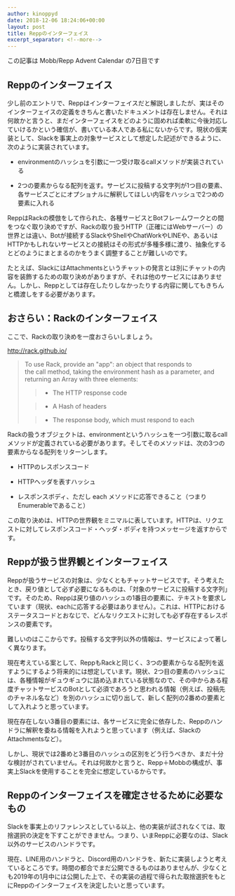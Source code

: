 ```yaml
---
author: kinoppyd
date: 2018-12-06 18:24:06+00:00
layout: post
title: Reppのインターフェイス
excerpt_separator: <!--more-->
---
```


この記事は Mobb/Repp Advent Calendar の7日目です





## Reppのインターフェイス


少し前のエントリで、Reppはインターフェイスだと解説しましたが、実はそのインターフェイスの定義をきちんと書いたドキュメントは存在しません。それは何故かと言うと、まだインターフェイスをどのように固めれば柔軟に今後対応していけるかという確信が、書いている本人である私にないからです。現状の仮実装として、Slackを事実上の対象サービスとして想定した記述ができるように、次のように実装されています。



 	
  * environmentのハッシュを引数に一つ受け取るcallメソッドが実装されている

 	
  * 2つの要素からなる配列を返す。サービスに投稿する文字列が1つ目の要素、各サービスごとにオプショナルに解釈してほしい内容をハッシュで2つめの要素に入れる


ReppはRackの模倣をして作られた、各種サービスとBotフレームワークとの間をつなぐ取り決めですが、Rackの取り扱うHTTP（正確にはWebサーバー）の世界とは違い、Botが接続するSlackやShellやChatWorkやLINEや、あるいはHTTPかもしれないサービスとの接続はその形式が多種多様に渡り、抽象化するとどのようにまとまるのかをうまく調整することが難しいのです。

たとえば、SlackにはAttachmentsというチャットの発言とは別にチャットの内容を装飾するための取り決めがありますが、それは他のサービスにはありません。しかし、Reppとしては存在したりしなかったりする内容に関してもきちんと橋渡しをする必要があります。

<!--more-->

## おさらい：Rackのインターフェイス


ここで、Rackの取り決めを一度おさらいしましょう。

http://rack.github.io/


<blockquote>To use Rack, provide an "app": an object that responds to the call method, taking the environment hash as a parameter, and returning an Array with three elements:

> 
> 
 	
>   * The HTTP response code
> 
 	
>   * A Hash of headers
> 
 	
>   * The response body, which must respond to each
> 

</blockquote>


Rackの扱うオブジェクトは、environmentというハッシュを一つ引数に取るcallメソッドが定義されている必要があります。そしてそのメソッドは、次の3つの要素からなる配列をリターンします。



 	
  * HTTPのレスポンスコード

 	
  * HTTPヘッダを表すハッシュ

 	
  * レスポンスボディ、ただし each メソッドに応答できること（つまりEnumerableであること）


この取り決めは、HTTPの世界観をミニマルに表しています。HTTPは、リクエストに対してレスポンスコード・ヘッダ・ボディを持つメッセージを返すからです。


## Reppが扱う世界観とインターフェイス


Reppが扱うサービスの対象は、少なくともチャットサービスです。そう考えたとき、戻り値として必ず必要になるものは、「対象のサービスに投稿する文字列」です。そのため、Reppは戻り値のハッシュの1番目の要素に、テキストを要求しています（現状、eachに応答する必要はありません）。これは、HTTPにおけるステータスコードとおなじで、どんなリクエストに対しても必ず存在するレスポンスの要素です。

難しいのはここからです。投稿する文字列以外の情報は、サービスによって著しく異なります。

現在考えている案として、ReppもRackと同じく、3つの要素からなる配列を返すようにするよう将来的には想定しています。現状、2つ目の要素のハッシュには、各種情報がギュウギュウに詰め込まれている状態なので、その中からある程度チャットサービスのBotとして必須であろうと思われる情報（例えば、投稿先のチャネル名など）を別のハッシュに切り出して、新しく配列の2番めの要素として入れようと思っています。

現在存在しない3番目の要素には、各サービスに完全に依存した、Reppのハンドラに解釈を委ねる情報を入れようと思っています（例えば、SlackのAttachmentsなど）。

しかし、現状では2番めと3番目のハッシュの区別をどう行うべきか、まだ十分な検討がされていません。それは何故かと言うと、Repp＋Mobbの構成が、事実上Slackを使用することを完全に想定しているからです。


## Reppのインターフェイスを確定させるために必要なもの


Slackを事実上のリファレンスとしている以上、他の実装が試されなくては、取捨選択の決定を下すことができません。つまり、いまReppに必要なのは、Slack以外のサービスのハンドラです。

現在、LINE用のハンドラと、Discord用のハンドラを、新たに実装しようと考えているところです。時間の都合でまだ公開できるものはありませんが、少なくとも2019年の1月中には公開した上で、その実装の過程で得られた取捨選択をもとにReppのインターフェイスを決定したいと思っています。
